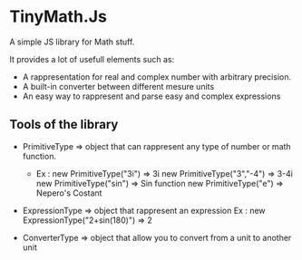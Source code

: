 # TinyMath.Js

A simple JS library for Math stuff.

It provides a lot of usefull elements such as: 
- A rappresentation for real and complex number with arbitrary precision.
- A built-in converter between different mesure units
- An easy way to rappresent and parse easy and complex expressions


## Tools of the library

- PrimitiveType => object that can rappresent any type of number or math function.
  - Ex : new PrimitiveType("3i") => 3i
       new PrimitiveType("3","-4") => 3-4i
       new PrimitiveType("sin") => Sin function
       new PrimitiveType("e") => Nepero's Costant
  
- ExpressionType => object that rappresent an expression
  Ex : new ExpressionType("2+sin(180)") => 2

- ConverterType => object that allow you to convert from a unit to another unit
  
